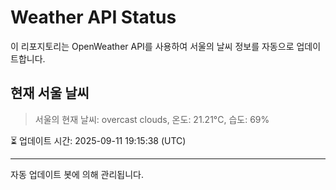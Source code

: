
# Weather API Status

이 리포지토리는 OpenWeather API를 사용하여 서울의 날씨 정보를 자동으로 업데이트합니다.

## 현재 서울 날씨
> 서울의 현재 날씨: overcast clouds, 온도: 21.21°C, 습도: 69%

⏳ 업데이트 시간: 2025-09-11 19:15:38 (UTC)

---
자동 업데이트 봇에 의해 관리됩니다.
